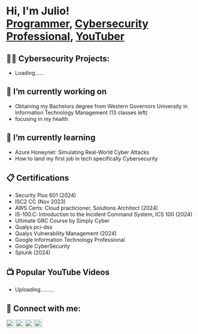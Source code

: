 <h1>Hi, I'm Julio! <br/><a href="https://github.com/julio1415">Programmer</a>, <a href="https://www.linkedin.com/in/julioriveraa/">Cybersecurity Professional</a>, <a href="https://www.youtube.com/c/acceleratedjulio">YouTuber</a></h1>

<h2>👨‍💻 Cybersecurity Projects:</h2>

- Loading......

<h2>🔭 I’m currently working on </h2>

- Obtaining my Bachelors degree from Western Governors University in Information Technology Management (13 classes left)
- focusing in my health

<h2>🌱 I’m currently learning</h2>

- Azure Honeynet: Simulating Real-World Cyber Attacks 
- How to land my first job in tech specifically Cybersecurity

<h2>📋 Certifications</h2>

- Security Plus 601 (2024)
- ISC2 CC (Nov 2023)
- AWS Certs: Cloud practicioner, Solutions Architect (2024)
- IS-100.C: Introduction to the Incident Command System, ICS 100 (2024)
- Ultimate GRC Course by Simply Cyber
- Qualys pci-dss
- Qualys Vulnerability Management (2024)
- Google Information Technology Professional
- Google CyberSecurity
- Splunk (2024)
  
<h2>📺 Popular YouTube Videos</h2>

- Uploading......... 

<h2> 🤳 Connect with me:</h2>

[<img align="left" alt="JulioRivera | YouTube" width="22px" src="https://cdn.jsdelivr.net/npm/simple-icons@v3/icons/youtube.svg" />][youtube]
[<img align="left" alt="JulioRivera | Twitter" width="22px" src="https://cdn.jsdelivr.net/npm/simple-icons@v3/icons/twitter.svg" />][twitter]
[<img align="left" alt="JulioRivera | LinkedIn" width="22px" src="https://cdn.jsdelivr.net/npm/simple-icons@v3/icons/linkedin.svg" />][linkedin]
[<img align="left" alt="JulioRivera | Instagram" width="22px" src="https://cdn.jsdelivr.net/npm/simple-icons@v3/icons/instagram.svg" />][instagram]

[twitter]: https://twitter.com/
[youtube]: https://www.youtube.com/c/AcceleratedJulio
[instagram]: https://www.instagram.com//
[linkedin]: https://linkedin.com/in/julioriveraa

<!--

Here are some ideas to get you started:


<h2>📺 Popular YouTube Videos</h2>
- 🌱 I’m currently learning ...
- 👯 I’m looking to collaborate on ...
- 🤔 I’m looking for help with ...
- 💬 Ask me about ...
- 📫 How to reach me: ...
- 😄 Pronouns: ...
- ⚡ Fun fact: ...
-->
